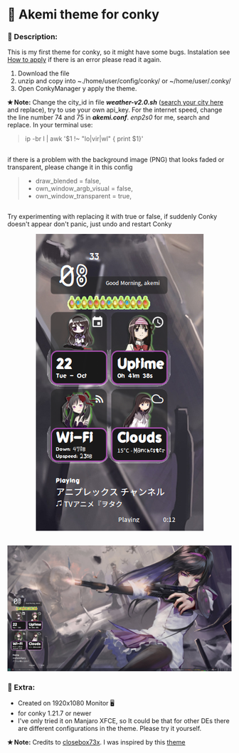 # 📌 Akemi theme for conky

### 🔆 Description: 
This is my first theme for conky, so it might have some bugs. 
Instalation see [How to apply](https://closebox73.wordpress.com/2024/01/02/how-to-apply) if there is an error please read it again.

1. Download the file
2. unzip and copy into ~./home/user/config/conky/ or ~/home/user/.conky/
3. Open ConkyManager y apply the theme.

**✭ Note:** Change the city_id in file _**weather-v2.0.sh**_ ([search your city here](https://openweathermap.org/find) and replace), try to use your own api_key.
For the internet speed, change the line number 74 and 75 in _**akemi.conf**_. *enp2s0* for me, search and replace. In your terminal use: 
> ip -br l | awk '$1 !~ "lo|vir|wl" { print $1}'

##

if there is a problem with the background image (PNG) that looks faded or transparent, please change it in this config
> * draw_blended = false,
> * own_window_argb_visual = false,
> * own_window_transparent = true,

##

Try experimenting with replacing it with true or false, if suddenly Conky doesn't appear don't panic, just undo and restart Conky

<div align="center">
  <img src="images/preview2.png"  />
</div>

##

<div align="right">
  <img src="images/preview1.png"  />
</div>

### 🔆 Extra:
* Created on 1920x1080 Monitor 🖥️
* for conky 1.21.7 or newer
* I've only tried it on Manjaro XFCE, so It could be that for other DEs there are different configurations in the theme. Please try it yourself.

**✭ Note:** Credits to [closebox73x](https://store.kde.org/u/closebox73x). I was inspired by this [theme](https://store.kde.org/p/2199800)
